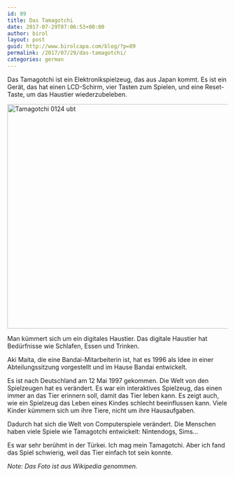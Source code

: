 ```yaml
---
id: 89
title: Das Tamagotchi
date: 2017-07-29T07:06:53+00:00
author: birol
layout: post
guid: http://www.birolcapa.com/blog/?p=89
permalink: /2017/07/29/das-tamagotchi/
categories: german
---
```

Das Tamagotchi ist ein Elektronikspielzeug, das aus Japan kommt. Es ist ein Gerät, das hat einen LCD-Schirm, vier Tasten zum Spielen, und eine Reset-Taste, um das Haustier wiederzubeleben.

<a title="By Tomasz Sienicki [user: tsca, mail: tomasz.sienicki at gmail.com] (Own work) [GFDL (http://www.gnu.org/copyleft/fdl.html), CC-BY-SA-3.0 (http://creativecommons.org/licenses/by-sa/3.0/) or CC BY-SA 2.0 (http://creativecommons.org/licenses/by-sa/2.0)], via Wikimedia Commons" href="https://commons.wikimedia.org/wiki/File%3ATamagotchi_0124_ubt.jpeg"><img src="https://upload.wikimedia.org/wikipedia/commons/thumb/f/f2/Tamagotchi_0124_ubt.jpeg/512px-Tamagotchi_0124_ubt.jpeg" alt="Tamagotchi 0124 ubt" width="512" /></a>

Man kümmert sich um ein digitales Haustier. Das digitale Haustier hat Bedürfnisse wie Schlafen, Essen und Trinken.

Aki Maita, die eine Bandai-Mitarbeiterin ist, hat es 1996 als Idee in einer Abteilungssitzung vorgestellt und im Hause Bandai entwickelt.

Es ist nach Deutschland am 12 Mai 1997 gekommen. Die Welt von den Spielzeugen hat es verändert. Es war ein interaktives Spielzeug, das einen immer an das Tier erinnern soll, damit das Tier leben kann. Es zeigt auch, wie ein Spielzeug das Leben eines Kindes schlecht beeinflussen kann. Viele Kinder kümmern sich um ihre Tiere, nicht um ihre Hausaufgaben.

Dadurch hat sich die Welt von Computerspiele verändert. Die Menschen haben viele Spiele wie Tamagotchi entwickelt: Nintendogs, Sims…

Es war sehr berühmt in der Türkei. Ich mag mein Tamagotchi. Aber ich fand das Spiel schwierig, weil das Tier einfach tot sein konnte.

<em>Note: Das Foto ist aus Wikipedia genommen.</em>

&nbsp;